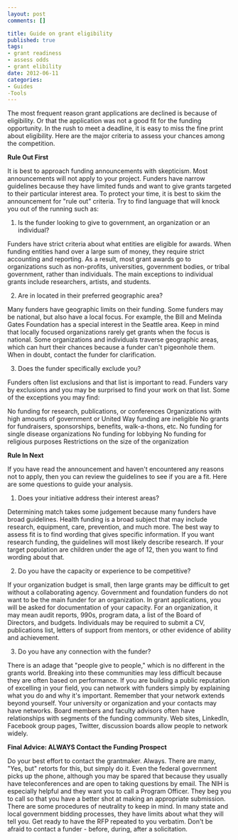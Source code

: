 ```yaml
--- 
layout: post
comments: []

title: Guide on grant eligibility
published: true
tags: 
- grant readiness
- assess odds
- grant elibility
date: 2012-06-11 
categories: 
- Guides
-Tools
---
```

The most frequent reason grant applications are declined is because of eligibility. Or that the application was not a good fit for the funding opportunity. In the rush to meet a deadline, it is easy to miss the fine print about eligibility. Here are the major criteria to assess your chances among the competition.

<strong>Rule Out First</strong>

It is best to approach funding announcements with skepticism. Most announcements will not apply to your project. Funders have narrow guidelines because they have limited funds and want to give grants targeted to their particular interest area. To protect your time, it is best to skim the announcement for "rule out" criteria. Try to find language that will knock you out of the running such as:

1) Is the funder looking to give to government, an organization or an individual?

Funders have strict criteria about what entities are eligible for awards. When funding entities hand over a large sum of money, they require strict accounting and reporting. As a result, most grant awards go to organizations such as non-profits, universities, government bodies, or tribal government, rather than individuals. The main exceptions to individual grants include researchers, artists, and students.

2) Are in located in their preferred geographic area?

Many funders have geographic limits on their funding. Some funders may be national, but also have a local focus. For example, the Bill and Melinda Gates Foundation has a special interest in the Seattle area. Keep in mind that locally focused organizations rarely get grants when the focus is national. Some organizations and individuals traverse geographic areas, which can hurt their chances because a funder can't pigeonhole them. When in doubt, contact the funder for clarification.

3) Does the funder specifically exclude you?

Funders often list exclusions and that list is important to read. Funders vary by exclusions and you may be surprised to find your work on that list. Some of the exceptions you may find:

No funding for research, publications, or conferences
Organizations with high amounts of government or United Way funding are ineligible
No grants for fundraisers, sponsorships, benefits, walk-a-thons, etc.
No funding for single disease organizations
No funding for lobbying
No funding for religious purposes
Restrictions on the size of the organization

<strong>Rule In Next</strong>

If you have read the announcement and haven't encountered any reasons not to apply, then you can review the guidelines to see if you are a fit. Here are some questions to guide your analysis.

1) Does your initiative address their interest areas?

Determining match takes some judgement because many funders have broad guidelines. Health funding is a broad subject that may include research, equipment, care, prevention, and much more. The best way to assess fit is to find wording that gives specific information. If you want research funding, the guidelines will most likely describe research. If your target population are children under the age of 12, then you want to find wording about that.

2) Do you have the capacity or experience to be competitive?

If your organization budget is small, then large grants may be difficult to get without a collaborating agency. Government and foundation funders do not want to be the main funder for an organization. In grant applications, you will be asked for documentation of your capacity. For an organization, it may mean audit reports, 990s, program data, a list of the Board of Directors, and budgets. Individuals may be required to submit a CV, publications list, letters of support from mentors, or other evidence of ability and achievement.

3) Do you have any connection with the funder?

There is an adage that "people give to people," which is no different in the grants world. Breaking into these communities may less difficult because they are often based on performance. If you are building a public reputation of excelling in your field, you can network with funders simply by explaining what you do and why it's important. Remember that your network extends beyond yourself. Your university or organization and your contacts may have networks. Board members and faculty advisors often have relationships with segments of the funding community. Web sites, LinkedIn, Facebook group pages, Twitter, discussion boards allow people to network widely.

<strong>Final Advice: ALWAYS Contact the Funding Prospect</strong>

Do your best effort to contact the grantmaker. Always. There are many, "Yes, but" retorts for this, but simply do it. Even the federal government picks up the phone, although you may be spared that because they usually have teleconferences and are open to taking questions by email. The NIH is especially helpful and they want you to call a Program Officer. They beg you to call so that you have a better shot at making an appropriate submission. There are some procedures of neutrality to keep in mind. In many state and local government bidding processes, they have limits about what they will tell you. Get ready to have the RFP repeated to you verbatim. Don't be afraid to contact a funder - before, during, after a solicitation.


